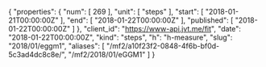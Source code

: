 {
  "properties": {
    "num": [
      269
    ],
    "unit": [
      "steps"
    ],
    "start": [
      "2018-01-21T00:00:00Z"
    ],
    "end": [
      "2018-01-22T00:00:00Z"
    ],
    "published": [
      "2018-01-22T00:00:00Z"
    ]
  },
  "client_id": "https://www-api.jvt.me/fit",
  "date": "2018-01-22T00:00:00Z",
  "kind": "steps",
  "h": "h-measure",
  "slug": "2018/01/eggm1",
  "aliases": [
    "/mf2/a10f23f2-0848-4f6b-bf0d-5c3ad4dc8c8e/",
    "/mf2/2018/01/eGGM1"
  ]
}
